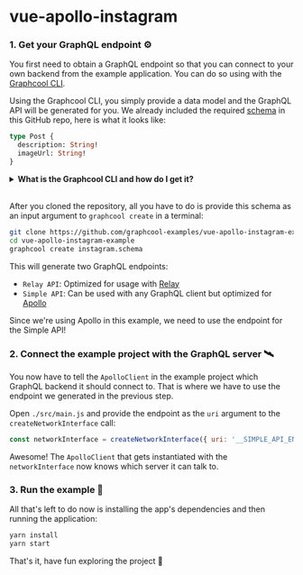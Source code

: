 # vue-apollo-instagram

### 1. Get your GraphQL endpoint ⚙

You first need to obtain a GraphQL endpoint so that you can connect to your own backend from the example application. You can do so using with the [Graphcool CLI](https://www.npmjs.com/package/graphcool).

Using the Graphcool CLI, you simply provide a data model and the GraphQL API will be generated for you. We already included the required [schema](https://github.com/graphcool-examples/vue-apollo-instagram-example/blob/master/instagram.schema) in this GitHub repo, here is what it looks like:

```graphql
type Post {
  description: String!
  imageUrl: String!
}
```

<details>
<summary>
<b>What is the Graphcool CLI and how do I get it?</b>
</summary> 
The Graphcool CLI is a command-line tool that allows to interact with our platform from a terminal. It provides similar capabalities as the <a href='https://console.graph.cool'>Graphcool console</a> and particularly makes it easy to create new projects using the 
 <code>graphcool create</code> command.
You can easily install the the Graphcool CLI by calling <code>npm install graphcool</code> in a terminal. 
<br>
</details>
<br>



After you cloned the repository, all you have to do is provide this schema as an input argument to `graphcool create` in a terminal:

```sh
git clone https://github.com/graphcool-examples/vue-apollo-instagram-example.git
cd vue-apollo-instagram-example
graphcool create instagram.schema 
```

This will generate two GraphQL endpoints:

- `Relay API`: Optimized for usage with [Relay](https://facebook.github.io/relay/)
- `Simple API`: Can be used with any GraphQL client but optimized for [Apollo](http://dev.apollodata.com/)

Since we're using Apollo in this example, we need to use the endpoint for the Simple API!


### 2. Connect the example project with the GraphQL server 🛰

You now have to tell the `ApolloClient` in the example project which GraphQL backend it should connect to. That is where we have to use the endpoint we generated in the previous step.

Open `./src/main.js` and provide the endpoint as the `uri` argument to the `createNetworkInterface` call:

```js
const networkInterface = createNetworkInterface({ uri: '__SIMPLE_API_ENDPOINT__' })
```

Awesome! The `ApolloClient` that gets instantiated with the `networkInterface` now knows which server it can talk to.


### 3. Run the example 🎉

All that's left to do now is installing the app's dependencies and then running the application:

```sh
yarn install
yarn start
```

That's it, have fun exploring the project 🚀
